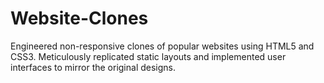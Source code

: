 # Website-Clones

Engineered non-responsive clones of popular websites using HTML5 and CSS3. Meticulously replicated static layouts and implemented user interfaces to mirror the original designs.
